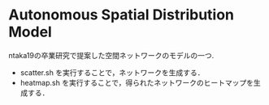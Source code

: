 # Autonomous Spatial Distribution Model 

ntaka19の卒業研究で提案した空間ネットワークのモデルの一つ.
- scatter.sh を実行することで，ネットワークを生成する．
- heatmap.sh を実行することで，得られたネットワークのヒートマップを生成する．

